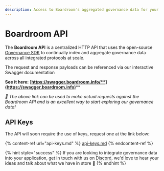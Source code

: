 ```yaml
---
description: Access to Boardroom's aggregated governance data for your applications.
---
```


# Boardroom API

The **Boardroom API** is a centralized HTTP API that uses the open-source [Governance SDK](../../sdk/governance-sdk/) to continually index and aggregate governance data across all integrated protocols at scale.

The request and response payloads can be referenced via our interactive Swagger documentation

**See it here:** [**https://swagger.boardroom.info/**](https://swagger.boardroom.info)****

_🚀 The above link can be used to make actual requests against the Boardroom API and is an excellent way to start exploring our governance data!_

## **API Keys**

The API will soon require the use of keys, request one at the link below:

{% content-ref url="api-keys.md" %}
[api-keys.md](api-keys.md)
{% endcontent-ref %}

{% hint style="success" %}
If you are looking to integrate governance data into your application, get in touch with us on [Discord](https://discord.gg/UBqtEddhsC), we'd love to hear your ideas and talk about what we have in store 🚀
{% endhint %}
